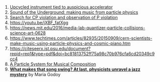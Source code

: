 

1) [Upcycled instrument tied to auspicious accelerator ](https://www.symmetrymagazine.org/article/upcycled-instrument-tied-to-auspicious-accelerator)
2) [Sound of the Underground: making music from particle physics  ](https://www.mub.eps.manchester.ac.uk/physics/2020/12/18/physics-music/  ) 
3) [Search for CP violation and observation of P violation ](https://arxiv.org/pdf/1912.10741.pdf)
4) https://youtu.be/jXBF_fatXgg
5) https://news.mit.edu/2016/media-lab-quantizer-particle-collisions-science-art-0628    
6) https://www.techtimes.com/articles/82935/20150909/cern-scientists-make-music-using-particle-physics-and-cosmic-piano.htm  
7) https://citeseerx.ist.psu.edu/document?repid=rep1&type=pdf&doi=bc81813752ff75a98c70b976cfa6cd20349c9cc4  
8) [A Particle System for Musical Composition](https://source.sheridancollege.ca/cgi/viewcontent.cgi?article=1002&context=faad_publications)                    
9) **[What makes that song swing? At last, physicists unravel a jazz mystery](https://www.npr.org/sections/health-shots/2023/01/18/1139783203/what-makes-songs-swing-physicists-unravel-jazz-mystery?utm_campaign=npr&utm_term=nprnews&utm_source=facebook.com&utm_medium=social)** by Maria Godoy 
       
